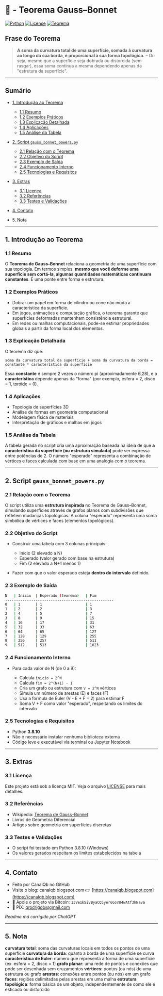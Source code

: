 # 🧮 - Teorema Gauss–Bonnet

[![Python](https://img.shields.io/badge/Python-3.8.10-blue.svg)](https://www.python.org/)
[![License](https://img.shields.io/badge/license-MIT-green)](LICENSE)
[![Teorema](https://img.shields.io/badge/Teorema-Gauss--Bonnet-ff69b4.svg)](https://en.wikipedia.org/wiki/Gauss–Bonnet_theorem)

## Frase do Teorema

> **A soma da curvatura total de uma superfície, somada à curvatura ao longo da sua borda, é proporcional à sua forma topológica.** – Ou seja, mesmo que a superfície seja dobrada ou distorcida (sem rasgar), essa soma continua a mesma dependendo apenas da "estrutura da superfície".

---

## Sumário

* [1. Introdução ao Teorema](#1-introdução-ao-teorema)

  * [1.1 Resumo](#11-resumo)
  * [1.2 Exemplos Práticos](#12-exemplos-práticos)
  * [1.3 Explicação Detalhada](#13-explicação-detalhada)
  * [1.4 Aplicações](#14-aplicações)
  * [1.5 Análise da Tabela](#15-análise-da-tabela)

* [2. Script `gauss_bonnet_powers.py`](#2-script-gauss_bonnet_powerspy)

  * [2.1 Relação com o Teorema](#21-relação-com-o-teorema)
  * [2.2 Objetivo do Script](#22-objetivo-do-script)
  * [2.3 Exemplo de Saída](#23-exemplo-de-saída)
  * [2.4 Funcionamento Interno](#24-funcionamento-interno)
  * [2.5 Tecnologias e Requisitos](#25-tecnologias-e-requisitos)

* [3. Extras](#3-extras)

  * [3.1 Licença](#31-licença)
  * [3.2 Referências](#32-referências)
  * [3.3 Testes e Validações](#33-testes-e-validações)

* [4. Contato](#4-contato)

* [5. Nota](#5-nota)

---

## 1. Introdução ao Teorema

### 1.1 Resumo

O **Teorema de Gauss–Bonnet** relaciona a geometria de uma superfície com sua topologia. Em termos simples: **mesmo que você deforme uma superfície sem cortá-la, algumas quantidades matemáticas continuam constantes**. É uma ponte entre forma e estrutura.

### 1.2 Exemplos Práticos

* Dobrar um papel em forma de cilindro ou cone não muda a característica da superfície.
* Em jogos, animações e computação gráfica, o teorema garante que superfícies deformadas mantenham consistência estrutural.
* Em redes ou malhas computacionais, pode-se estimar propriedades globais a partir da forma local dos elementos.

### 1.3 Explicação Detalhada

O teorema diz que:

```
soma da curvatura total da superfície + soma da curvatura da borda = constante * característica da superfície
```

Essa **constante** é sempre 2 vezes o número pi (aproximadamente 6,28), e a **característica** depende apenas da "forma" (por exemplo, esfera = 2, disco = 1, toróide = 0).

### 1.4 Aplicações

* Topologia de superfícies 3D
* Análise de formas em geometria computacional
* Modelagem física de materiais
* Interpretação de gráficos e malhas em jogos

### 1.5 Análise da Tabela

A tabela gerada no script cria uma aproximação baseada na ideia de que **a característica da superfície (ou estrutura simulada)** pode ser expressa entre potências de 2. O número "esperado" representa a combinação de vértices e faces calculada com base em uma analogia com o teorema.

---

## 2. Script `gauss_bonnet_powers.py`

### 2.1 Relação com o Teorema

O script utiliza uma **estrutura inspirada** no Teorema de Gauss–Bonnet, simulando superfícies através de grafos planos com subdivisões que refletem mudanças topológicas. A coluna "esperado" representa uma soma simbólica de vértices e faces (elementos topológicos).

### 2.2 Objetivo do Script

* Construir uma tabela com 3 colunas principais:

  * Início (2 elevado a N)
  * Esperado (valor gerado com base na estrutura)
  * Fim (2 elevado a N+1 menos 1)
* Fazer com que o valor esperado esteja **dentro do intervalo** definido.

### 2.3 Exemplo de Saída

```bash
N   | Inicio  | Esperado (teorema)   | Fim
--------------------------------------------------
0   | 1       | 1                    | 1
1   | 2       | 2                    | 3
2   | 4       | 5                    | 7
3   | 8       | 9                    | 15
4   | 16      | 17                   | 31
5   | 32      | 33                   | 63
6   | 64      | 65                   | 127
7   | 128     | 129                  | 255
8   | 256     | 257                  | 511
9   | 512     | 513                  | 1023
```

### 2.4 Funcionamento Interno

* Para cada valor de N (de 0 a 9):

  * Calcula `inicio = 2^N`
  * Calcula `fim = 2^(N+1) - 1`
  * Cria um grafo ou estrutura com `V = 2^N` vértices
  * Simula um número de arestas (E) e faces (F)
  * Usa a fórmula de Euler (V - E + F = 2) para estimar F
  * Soma V + F como valor "esperado", respeitando os limites do intervalo

### 2.5 Tecnologias e Requisitos

* Python **3.8.10**
* Não é necessário instalar nenhuma biblioteca externa
* Código leve e executável via terminal ou Jupyter Notebook

---

## 3. Extras

### 3.1 Licença

Este projeto está sob a licença MIT. Veja o arquivo [LICENSE](LICENSE) para mais detalhes.

### 3.2 Referências

* Wikipedia: [Teorema de Gauss–Bonnet](https://en.wikipedia.org/wiki/Gauss–Bonnet_theorem)
* Livros de Geometria Diferencial
* Artigos sobre geometria em superfícies discretas

### 3.3 Testes e Validações

* O script foi testado em Python 3.8.10 (Windows)
* Os valores gerados respeitam os limites estabelecidos na tabela

---

## 4. Contato

* Feito por CanalQb no GitHub
* Visite o blog: canalqb.blogspot.com
  👉 [https://canalqb.blogspot.com](https://canalqb.blogspot.com)
* 💸 Apoie o projeto via Bitcoin: `13Ve1k5ivByaCQ5yer6GoV84wAtf3kNava`
* 📧 PIX: [qrodrigob@gmail.com](mailto:qrodrigob@gmail.com)

*Readme.md corrigido por ChatGPT*

---

## 5. Nota

**curvatura total**: soma das curvaturas locais em todos os pontos de uma superfície
**curvatura da borda**: quanto a borda de uma superfície se curva
**característica de Euler**: número que representa a forma de uma superfície (ex: esfera = 2, disco = 1)
**grafo planar**: uma rede de pontos e conexões que pode ser desenhada sem cruzamentos
**vértices**: pontos (ou nós) de uma estrutura ou grafo
**arestas**: conexões entre pontos (ou nós) em um grafo
**faces**: regiões delimitadas pelas arestas em uma malha
**estrutura topológica**: forma básica de um objeto, independentemente de como ele é esticado ou distorcido
